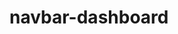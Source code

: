 <!-- generated by markdown-notes-tree -->

# navbar-dashboard

<!-- optional markdown-notes-tree directory description starts here -->

<!-- optional markdown-notes-tree directory description ends here -->



